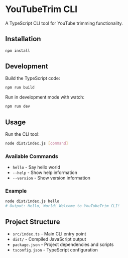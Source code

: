 # YouTubeTrim CLI

A TypeScript CLI tool for YouTube trimming functionality.

## Installation

```bash
npm install
```

## Development

Build the TypeScript code:

```bash
npm run build
```

Run in development mode with watch:

```bash
npm run dev
```

## Usage

Run the CLI tool:

```bash
node dist/index.js [command]
```

### Available Commands

- `hello` - Say hello world
- `--help` - Show help information
- `--version` - Show version information

### Example

```bash
node dist/index.js hello
# Output: Hello, World! Welcome to YouTubeTrim CLI!
```

## Project Structure

- `src/index.ts` - Main CLI entry point
- `dist/` - Compiled JavaScript output
- `package.json` - Project dependencies and scripts
- `tsconfig.json` - TypeScript configuration

